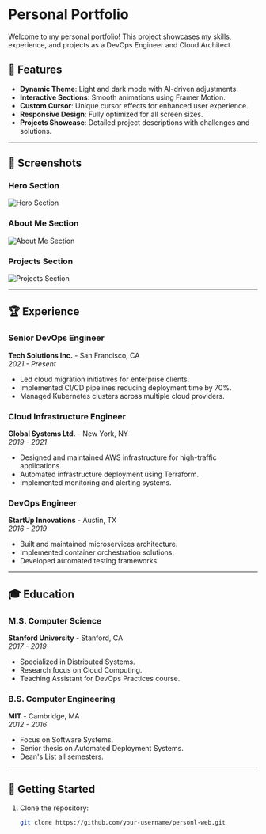 # Personal Portfolio

Welcome to my personal portfolio! This project showcases my skills, experience, and projects as a DevOps Engineer and Cloud Architect.

## 🌟 Features

- **Dynamic Theme**: Light and dark mode with AI-driven adjustments.
- **Interactive Sections**: Smooth animations using Framer Motion.
- **Custom Cursor**: Unique cursor effects for enhanced user experience.
- **Responsive Design**: Fully optimized for all screen sizes.
- **Projects Showcase**: Detailed project descriptions with challenges and solutions.

---

## 📸 Screenshots

### Hero Section

![Hero Section](https://images.unsplash.com/photo-1571171637578-41bc2dd41cd2?ixlib=rb-4.0.3&ixid=M3wxMjA3fDB8MHxwaG90by1wYWdlfHx8fGVufDB8fHx8fA%3D%3D&auto=format&fit=crop&w=2340&q=80)

### About Me Section

![About Me Section](https://images.unsplash.com/photo-1451187580459-43490279c0fa?ixlib=rb-4.0.3&ixid=M3wxMjA3fDB8MHxwaG90by1wYWdlfHx8fGVufDB8fHx8fA%3D%3D&auto=format&fit=crop&w=2340&q=80)

### Projects Section

![Projects Section](https://images.unsplash.com/photo-1551288049-bebda4e38f71?ixlib=rb-4.0.3&ixid=M3wxMjA3fDB8MHxwaG90by1wYWdlfHx8fGVufDB8fHx8fA%3D%3D&auto=format&fit=crop&w=2340&q=80)

---

## 🏆 Experience

### Senior DevOps Engineer

**Tech Solutions Inc.** - San Francisco, CA  
_2021 - Present_

- Led cloud migration initiatives for enterprise clients.
- Implemented CI/CD pipelines reducing deployment time by 70%.
- Managed Kubernetes clusters across multiple cloud providers.

### Cloud Infrastructure Engineer

**Global Systems Ltd.** - New York, NY  
_2019 - 2021_

- Designed and maintained AWS infrastructure for high-traffic applications.
- Automated infrastructure deployment using Terraform.
- Implemented monitoring and alerting systems.

### DevOps Engineer

**StartUp Innovations** - Austin, TX  
_2016 - 2019_

- Built and maintained microservices architecture.
- Implemented container orchestration solutions.
- Developed automated testing frameworks.

---

## 🎓 Education

### M.S. Computer Science

**Stanford University** - Stanford, CA  
_2017 - 2019_

- Specialized in Distributed Systems.
- Research focus on Cloud Computing.
- Teaching Assistant for DevOps Practices course.

### B.S. Computer Engineering

**MIT** - Cambridge, MA  
_2012 - 2016_

- Focus on Software Systems.
- Senior thesis on Automated Deployment Systems.
- Dean's List all semesters.

---

## 🚀 Getting Started

1. Clone the repository:
   ```bash
   git clone https://github.com/your-username/personl-web.git
   ```
